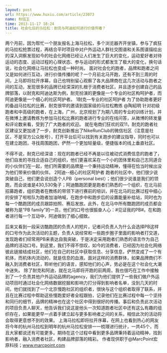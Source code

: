 ```yaml
---
layout: post
url: https://www.huxiu.com/article/23073
name: 秋钰王
time: 2013-11-17 18:24
title: 社会化后的马拉松：耐克与阿迪如何进行价值传播？
---
```

两个月前，因为帮忙一个朋友报名上海马拉松，多个浏览器齐开坐镇，参与了疯狂的马拉松抢票过程，再结合平时项目中对户外运动人群社交图谱和关系图谱描绘出的深入洞察发现如今的社会化网络已经让人们发生了巨大的变化，运动爱好者对待运动的态度、运动过程的心理状态、参与运动的形式都发生了极大的变化，换句话说，社会化网络让马拉松也变成一种时尚。 面对社会化的跑者，品牌和跑者之间又是如何进行互动，进行价值传播的呢？一个月前北马开跑，还有不到三周的时间，上马即将拉开序幕，自己也特别留心观察了各大品牌商在这几次活动与跑者之间的互动，发现很多的品牌已经深深的扎根于消费者社区，并且逐步创建自己的品牌部落，以耐克和阿迪达斯为例，耐克扮演的更像是一个专业的社区构呵护者，而阿迪更像是一个细心的社区呵护者。 1耐克—专业的社区呵护者 为了协助跑者更好的备战马拉松的比赛，耐克很早的邀请到国家级的马拉松教练 @陶紹明 针对初级跑者和中高级的跑者，在上海，广州，北京规划了为期八周的专业的训练计划，并在微博上邀请教练为参加马拉松比赛的跑者进行专业的在线问答，从微博的转发量和评论数来看，受到了广大跑者的欢迎。 就在电商们狂欢的双11，耐克的跑者社区建设又更加进了一步，耐克创新推出了NikeRunClub的微信社区（注意是社区，不是官方公众账号），打开平台后可以找到有关跑步的建议指导，同时也可以在建立跑团，寻找周围跑团，俨然一个更加轻量级，便捷版本的线上垂直社区。

不得不说，耐克已经深谙：现在的跑者已经不再是以往被动式消费信息的跑者了，他们自发的寻找合适自己的组织，他们更喜欢呆在一个小的团体里和自己志同道合的小伙伴们在一起，他们所需要的品牌是一个秉持运动精神，懂得在恰当时候出没为他们带来价值的伙伴。 2阿迪--细心的社区呵护者 跑者的社区中，他们很少说突破自己，他们更会说创造个人PB（personal best）；他们很少说谁是我们的领跑，而会说谁是430,530兔子；阿迪酷跑团更是跑者们熟悉的一个组织，在北马前招募跑者，组织跑者在教练的带领下进行赛前的培训，并在北马的比赛过程中细心的安排了啦啦队为跑者加油呐喊，在跑步中和跑步后的设置能量补给站，同时也为每一个酷跑团的成员跟踪拍照、赛后发放。此外，在北马中所有酷跑团的成员都会被称为是“PB family”的一员，他们的口号也很振奋人心：#见证我的PB#。在和跑者进行每一个互动中，阿迪做到了细心细致。

后来又看到一段采访酷跑团的负责人的短片，记者问负责人为什么会选择PB这样的口号作为此次活动的主题，负责人说经常和一些跑步圈子里面的影响者打交道，发现跑者们经常用PB来表达自我突破，于是决定采用跑者们熟悉的语言作为自己品牌的活动口号。到这里，我们不得不惊叹，如今的消费者，已经因为社会化网络彼此链接结成社区，他们在自己的社区中获取信息、分享信息，俨然变成了一个有机体，而机体内流动的，就是信息的血液。面对这样的消费群体，如果品牌商们不融入到消费者社区，聆听他们的语言，感知他们的心声，势必是在这个社会化大潮中迷失。 除了耐克和阿迪，就在北马即将开跑的前两周，我也很巧在工作中接触到了一个负责其他户外运动品牌的agency，我们为他们提供了一些我们做户外运动项目时通过社会化网络数据挖掘和影响力打分得到影响者名单，没到几天的时间，他们就找到了一个北京慢跑社区的组织者，很快与这个组织者取得了联系，并且在比赛过程中帮助这些慢跑爱好者全程跟拍，记录他们在比赛过程中每一个坚持和同行的细节，品牌的精神也在这个社区中得到很好的传播。事后和负责此次活动的项目负责人聊天，他告诉我们说这是他头一次知道跑者社区中还有这么有趣的组织存在，如果能更早一点着手建立起与更多影响者之间的关系，相信此次的活动将会取得更意想不到的效果。 上海马拉松即将拉开序幕，在网上也看到热心的网友将今年的杭州马拉松到明年的杭州马拉松安排一一梳理进行统计，一共45个，而且大家都说还有可能更多。期待在这个过程中看到更多品牌秉持着运动精神，找到影响者，融入消费者社区，构建品牌部落的精彩。 作者现供职于@MarcPoint宏原科技；www.marcpoint.com

